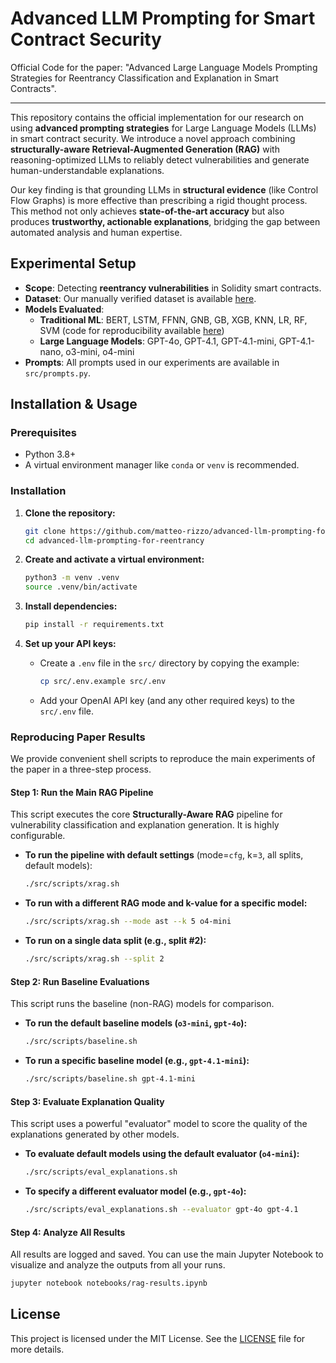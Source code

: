 # Advanced LLM Prompting for Smart Contract Security


Official Code for the paper: "Advanced Large Language Models Prompting Strategies for Reentrancy Classification and Explanation in Smart Contracts".

-----

This repository contains the official implementation for our research on using **advanced prompting strategies** for Large Language Models (LLMs) in smart contract security. We introduce a novel approach combining **structurally-aware Retrieval-Augmented Generation (RAG)** with reasoning-optimized LLMs to reliably detect vulnerabilities and generate human-understandable explanations.

Our key finding is that grounding LLMs in **structural evidence** (like Control Flow Graphs) is more effective than prescribing a rigid thought process. This method not only achieves **state-of-the-art accuracy** but also produces **trustworthy, actionable explanations**, bridging the gap between automated analysis and human expertise.

## Experimental Setup

  * **Scope**: Detecting **reentrancy vulnerabilities** in Solidity smart contracts.
  * **Dataset**: Our manually verified dataset is available [here](https://github.com/matteo-rizzo/manually-verified-reentrancy-dataset).
  * **Models Evaluated**:
      * **Traditional ML**: BERT, LSTM, FFNN, GNB, GB, XGB, KNN, LR, RF, SVM (code for reproducibility available [here](https://github.com/matteo-rizzo/manually-verified-reentrancy-dataset))
      * **Large Language Models**: GPT-4o, GPT-4.1, GPT-4.1-mini, GPT-4.1-nano, o3-mini, o4-mini
  * **Prompts**: All prompts used in our experiments are available in `src/prompts.py`.

## Installation & Usage

### Prerequisites

  * Python 3.8+
  * A virtual environment manager like `conda` or `venv` is recommended.

### Installation

1.  **Clone the repository:**

    ```bash
    git clone https://github.com/matteo-rizzo/advanced-llm-prompting-for-reentrancy.git
    cd advanced-llm-prompting-for-reentrancy
    ```

2.  **Create and activate a virtual environment:**

    ```bash
    python3 -m venv .venv
    source .venv/bin/activate
    ```

3.  **Install dependencies:**

    ```bash
    pip install -r requirements.txt
    ```

4.  **Set up your API keys:**

      * Create a `.env` file in the `src/` directory by copying the example:
        ```bash
        cp src/.env.example src/.env
        ```
      * Add your OpenAI API key (and any other required keys) to the `src/.env` file.

### Reproducing Paper Results

We provide convenient shell scripts to reproduce the main experiments of the paper in a three-step process.

#### Step 1: Run the Main RAG Pipeline

This script executes the core **Structurally-Aware RAG** pipeline for vulnerability classification and explanation generation. It is highly configurable.

  * **To run the pipeline with default settings** (mode=`cfg`, k=`3`, all splits, default models):

    ```bash
    ./src/scripts/xrag.sh
    ```

  * **To run with a different RAG mode and k-value for a specific model:**

    ```bash
    ./src/scripts/xrag.sh --mode ast --k 5 o4-mini
    ```

  * **To run on a single data split (e.g., split \#2):**

    ```bash
    ./src/scripts/xrag.sh --split 2
    ```

#### Step 2: Run Baseline Evaluations

This script runs the baseline (non-RAG) models for comparison.

  * **To run the default baseline models (`o3-mini`, `gpt-4o`):**

    ```bash
    ./src/scripts/baseline.sh
    ```

  * **To run a specific baseline model (e.g., `gpt-4.1-mini`):**

    ```bash
    ./src/scripts/baseline.sh gpt-4.1-mini
    ```

#### Step 3: Evaluate Explanation Quality

This script uses a powerful "evaluator" model to score the quality of the explanations generated by other models.

  * **To evaluate default models using the default evaluator (`o4-mini`):**

    ```bash
    ./src/scripts/eval_explanations.sh
    ```

  * **To specify a different evaluator model (e.g., `gpt-4o`):**

    ```bash
    ./src/scripts/eval_explanations.sh --evaluator gpt-4o gpt-4.1
    ```

#### Step 4: Analyze All Results

All results are logged and saved. You can use the main Jupyter Notebook to visualize and analyze the outputs from all your runs.

```bash
jupyter notebook notebooks/rag-results.ipynb
```

## License

This project is licensed under the MIT License. See the [LICENSE](https://www.google.com/search?q=LICENSE) file for more details.